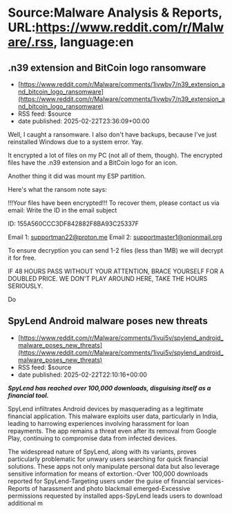 # Source:Malware Analysis & Reports, URL:https://www.reddit.com/r/Malware/.rss, language:en

## .n39 extension and BitCoin logo ransomware
 - [https://www.reddit.com/r/Malware/comments/1ivwbv7/n39_extension_and_bitcoin_logo_ransomware](https://www.reddit.com/r/Malware/comments/1ivwbv7/n39_extension_and_bitcoin_logo_ransomware)
 - RSS feed: $source
 - date published: 2025-02-22T23:36:09+00:00

<!-- SC_OFF --><div class="md"><p>Well, I caught a ransomware. I also don&#39;t have backups, because I&#39;ve just reinstalled Windows due to a system error. Yay.</p> <p>It encrypted a lot of files on my PC (not all of them, though). The encrypted files have the .n39 extension and a BitCoin logo for an icon.</p> <p>Another thing it did was mount my ESP partition.</p> <p>Here&#39;s what the ransom note says:</p> <p>!!!Your files have been encrypted!!! To recover them, please contact us via email: Write the ID in the email subject</p> <p>ID: 155A560CCC3DF842882F8BA93C25337F</p> <p>Email 1: <a href="mailto:supportman22@proton.me">supportman22@proton.me</a> Email 2: <a href="mailto:supportmaster1@onionmail.org">supportmaster1@onionmail.org</a></p> <p>To ensure decryption you can send 1-2 files (less than 1MB) we will decrypt it for free.</p> <p>IF 48 HOURS PASS WITHOUT YOUR ATTENTION, BRACE YOURSELF FOR A DOUBLED PRICE. WE DON&#39;T PLAY AROUND HERE, TAKE THE HOURS SERIOUSLY.</p> <p>Do 

## SpyLend Android malware poses new threats
 - [https://www.reddit.com/r/Malware/comments/1ivui5v/spylend_android_malware_poses_new_threats](https://www.reddit.com/r/Malware/comments/1ivui5v/spylend_android_malware_poses_new_threats)
 - RSS feed: $source
 - date published: 2025-02-22T22:10:16+00:00

<!-- SC_OFF --><div class="md"><p><strong><em>SpyLend has reached over 100,000 downloads, disguising itself as a financial tool.</em></strong></p> <p>SpyLend infiltrates Android devices by masquerading as a legitimate financial application. This malware exploits user data, particularly in India, leading to harrowing experiences involving harassment for loan repayments. The app remains a threat even after its removal from Google Play, continuing to compromise data from infected devices.</p> <p>The widespread nature of SpyLend, along with its variants, proves particularly problematic for unwary users searching for quick financial solutions. These apps not only manipulate personal data but also leverage sensitive information for means of extortion.-Over 100,000 downloads reported for SpyLend-Targeting users under the guise of financial services-Reports of harassment and photo blackmail emerged-Excessive permissions requested by installed apps-SpyLend leads users to download additional m

